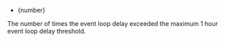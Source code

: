 <!-- YAML
added: v11.10.0
-->

* {number}

The number of times the event loop delay exceeded the maximum 1 hour event
loop delay threshold.

